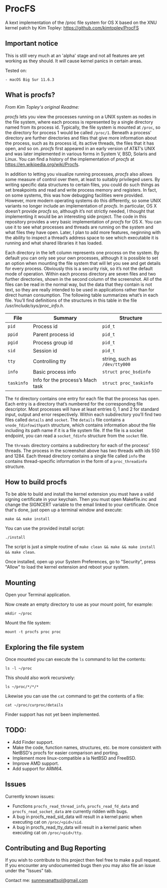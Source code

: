 # ProcFS
A kext implementation of the /proc file system for OS X based on the XNU kernel patch by Kim Topley: https://github.com/kimtopley/ProcFS

## Important notice
This is still very much at an 'alpha' stage and not all features are yet working as they should. It *will* cause kernel panics in certain areas.

Tested on:

    - macOS Big Sur 11.6.3

## What is procfs?

*From Kim Topley's original Readme:*

*procfs* lets you view the processes running on a UNIX system as nodes in the file system, where each process is represented by a single directory named from its process id. Typically, the file system is mounted at `/proc`, so the directory for process 1 would be called `/proc/1`. Beneath a process’ directory are further directories and files that give more information about the process, such as its process id, its active threads, the files that it has open, and so on. *procfs* first appeared in an early version of AT&T’s UNIX and was later implemented in various forms in System V, BSD, Solaris and Linux. You can find a history of the implementation of *procfs* at https://en.wikipedia.org/wiki/Procfs.

In addition to letting you visualize running processes, *procfs* also allows some measure of control over them, at least to suitably privileged users. By writing specific data structures to certain files, you could do such things as set breakpoints and read and write process memory and registers. In fact, on some systems, this was how debugging facilities were provided. However, more modern operating systems do this differently, so some UNIX variants no longer include an implementation of *procfs*. In particular, OS X doesn’t provide *procfs* so, although it’s not strictly needed, I thought that implementing it would be an interesting side project. The code in this repository provides a very basic implementation of *procfs* for OS X. You can use it to see what processes and threads are running on the system and what files they have open. Later, I plan to add more features, neginning with the ability to inspect a thread’s address space to see which executable it is running and what shared libraries it has loaded.

Each directory in the left column represents one process on the system. By default you can only see your own processes, although it is possible to set an option when mounting the file system that will let you see and get details for every process. Obviously this is a security risk, so it’s not the default mode of operation. Within each process directory are seven files and two further directories, shown in the second column of the screenshot. All of the files can be read in the normal way, but the data that they contain is not text, so they are really intended to be used in applications rather than for direct human consumption. The following table summarizes what’s in each file. You’ll find definitions of the structures in this table in the file */usr/include/sys/proc_info.h*.

| File    | Summary                          | Structure                     |
|---------|----------------------------------|-------------------------------|
|`pid`    | Process id                       | `pid_t`                         |
|`ppid`     | Parent process id                | `pid_t`                         |
|`pgid`     | Process group id                 | `pid_t`                         |
|`sid`      | Session id                       | `pid_t`                         |
|`tty`      | Controlling tty                  | string, such as `/dev/tty000` |
|`info`     | Basic process info               | `struct proc_bsdinfo`           |
|`taskinfo` | Info for the process’s Mach task | `struct proc_taskinfo`          |

The `fd` directory contains one entry for each file that the process has open. Each entry is a directory that’s numbered for the corresponding file descriptor. Most processes will have at least entries 0, 1 and 2 for standard input, output and error respectively. Within each subdirectory you’ll find two files called `details` and `socket`. The `details` file contains a `vnode_fdinfowithpath` structure, which contains information about the file including its path name if it is a file system file. If the file is a socket endpoint, you can read a `socket_fdinfo` structure from the `socket` file.

The `threads` directory contains a subdirectory for each of the process’ threads. The process in the screenshot above has two threads with ids 550 and 1284. Each thread directory contains a single file called `info` the contains thread-specific information in the form of a `proc_threadinfo` structure.

## How to build procfs
To be able to build and install the kernel extension you must have a valid signing certificate in your keychain. Then you must open Makefile.inc and change the SIGNCERT variable to the email linked to your certificate. Once that's done, just open up a terminal window and execute:

    make && make install

You can use the provided install script:

    ./install

The script is just a simple routine of `make clean && make && make install && make clean`.

Once installed, open up your System Preferences, go to "Security", press "Allow" to load the kernel extension and reboot your system.

## Mounting
Open your Terminal application.

Now create an empty directory to use as your mount point, for example:

    mkdir ~/proc

Mount the file system:

    mount -t procfs proc proc

## Exploring the file system
Once mounted you can execute the `ls` command to list the contents:

    ls -l ~/proc

This should also work recursively:

    ls ~/proc/*/*/*

Likewise you can use the `cat` command to get the contents of a file:

    cat ~/proc/curproc/details

Finder support has not yet been implemented.

## TODO:
 - Add Finder support.
 - Make the code, function names, structures, etc. be more consistent with NetBSD's procfs for easier comparison and porting.
 - Implement more linux-compatible a la NetBSD and FreeBSD.
 - Improve AMD support.
 - Add support for ARM64.

## Issues
Currently known issues:

 - Functions `procfs_read_thread_info`, `procfs_read_fd_data` and `procfs_read_socket_data` are currently ridden with bugs.
 - A bug in procfs_read_sid_data will result in a kernel panic when executing cat on `/proc/<pid>/sid`.
 - A bug in procfs_read_tty_data will result in a kernel panic when executing cat on `/proc/<pid>/tty`.

## Contributing and Bug Reporting
If you wish to contribute to this project then feel free to make a pull request. If you encounter any undocumented bugs then you may also file an issue under the "Issues" tab.

Contact me: sunnevanattsol@gmail.com
